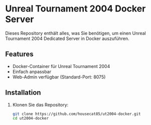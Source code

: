 # Unreal Tournament 2004 Docker Server

Dieses Repository enthält alles, was Sie benötigen, um einen Unreal Tournament 2004 Dedicated Server in Docker auszuführen.

## Features
- Docker-Container für Unreal Tournament 2004
- Einfach anpassbar
- Web-Admin verfügbar (Standard-Port: 8075)

## Installation

1. Klonen Sie das Repository:
   ```bash
   git clone https://github.com/housecat85/ut2004-docker.git
   cd ut2004-docker
